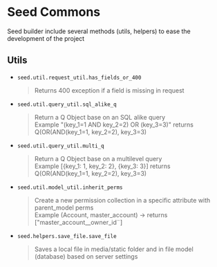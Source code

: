 # Seed Commons

Seed builder include several methods (utils, helpers) to ease the development of the project

## Utils

-   `seed.util.request_util.has_fields_or_400`
    >    Returns 400 exception if a field is missing in request
    
-   `seed.util.query_util.sql_alike_q`
    >   Return a Q Object base on an SQL alike query<br/>
        Example \"(key_1=1 AND key_2=2) OR (key_3=3)\" returns Q(OR(AND(key_1=1, key_2=2), key_3=3)
    
-   `seed.util.query_util.multi_q`
    >   Return a Q Object base on a multilevel query <br/>
        Example [{key_1: 1, key_2: 2}, {key_3: 3}] returns Q(OR(AND(key_1=1, key_2=2), key_3=3)
    
-   `seed.util.model_util.inherit_perms`
    >   Create a new permission collection in a specific attribute with parent_model perms<br/>
        Example (Account, master_account) -> returns ["master_account__owner_id¨]
    
-   `seed.helpers.save_file.save_file`
    >   Saves a local file in media/static folder and in file model (database) based on server settings